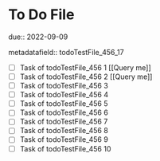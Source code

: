 # To Do File

due:: 2022-09-09

metadatafield:: todoTestFile_456_17

- [ ] Task of todoTestFile_456 1 [[Query me]]
- [ ] Task of todoTestFile_456 2 [[Query me]]
- [ ] Task of todoTestFile_456 3
- [ ] Task of todoTestFile_456 4
- [ ] Task of todoTestFile_456 5
- [ ] Task of todoTestFile_456 6
- [ ] Task of todoTestFile_456 7
- [ ] Task of todoTestFile_456 8
- [ ] Task of todoTestFile_456 9
- [ ] Task of todoTestFile_456 10